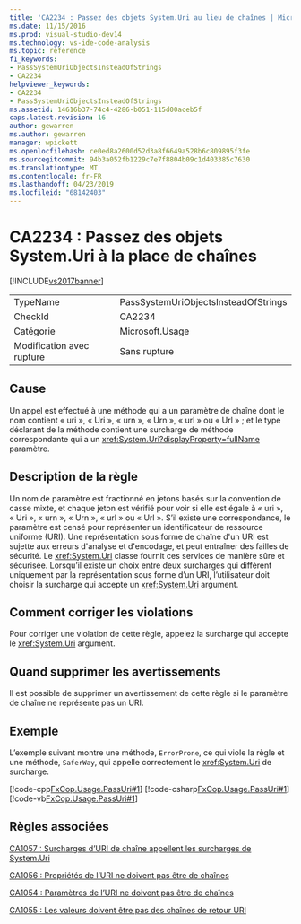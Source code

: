 ```yaml
---
title: 'CA2234 : Passez des objets System.Uri au lieu de chaînes | Microsoft Docs'
ms.date: 11/15/2016
ms.prod: visual-studio-dev14
ms.technology: vs-ide-code-analysis
ms.topic: reference
f1_keywords:
- PassSystemUriObjectsInsteadOfStrings
- CA2234
helpviewer_keywords:
- CA2234
- PassSystemUriObjectsInsteadOfStrings
ms.assetid: 14616b37-74c4-4286-b051-115d00aceb5f
caps.latest.revision: 16
author: gewarren
ms.author: gewarren
manager: wpickett
ms.openlocfilehash: ce0ed8a2600d52d3a8f6649a528b6c809895f3fe
ms.sourcegitcommit: 94b3a052fb1229c7e7f8804b09c1d403385c7630
ms.translationtype: MT
ms.contentlocale: fr-FR
ms.lasthandoff: 04/23/2019
ms.locfileid: "68142403"
---
```

# <a name="ca2234-pass-systemuri-objects-instead-of-strings"></a>CA2234 : Passez des objets System.Uri à la place de chaînes
[!INCLUDE[vs2017banner](../includes/vs2017banner.md)]

|||
|-|-|
|TypeName|PassSystemUriObjectsInsteadOfStrings|
|CheckId|CA2234|
|Catégorie|Microsoft.Usage|
|Modification avec rupture|Sans rupture|

## <a name="cause"></a>Cause
 Un appel est effectué à une méthode qui a un paramètre de chaîne dont le nom contient « uri », « Uri », « urn », « Urn », « url » ou « Url » ; et le type déclarant de la méthode contient une surcharge de méthode correspondante qui a un <xref:System.Uri?displayProperty=fullName> paramètre.

## <a name="rule-description"></a>Description de la règle
 Un nom de paramètre est fractionné en jetons basés sur la convention de casse mixte, et chaque jeton est vérifié pour voir si elle est égale à « uri », « Uri », « urn », « Urn », « url » ou « Url ». S’il existe une correspondance, le paramètre est censé pour représenter un identificateur de ressource uniforme (URI). Une représentation sous forme de chaîne d'un URI est sujette aux erreurs d'analyse et d'encodage, et peut entraîner des failles de sécurité. Le <xref:System.Uri> classe fournit ces services de manière sûre et sécurisée. Lorsqu’il existe un choix entre deux surcharges qui diffèrent uniquement par la représentation sous forme d’un URI, l’utilisateur doit choisir la surcharge qui accepte un <xref:System.Uri> argument.

## <a name="how-to-fix-violations"></a>Comment corriger les violations
 Pour corriger une violation de cette règle, appelez la surcharge qui accepte le <xref:System.Uri> argument.

## <a name="when-to-suppress-warnings"></a>Quand supprimer les avertissements
 Il est possible de supprimer un avertissement de cette règle si le paramètre de chaîne ne représente pas un URI.

## <a name="example"></a>Exemple
 L’exemple suivant montre une méthode, `ErrorProne`, ce qui viole la règle et une méthode, `SaferWay`, qui appelle correctement le <xref:System.Uri> de surcharge.

 [!code-cpp[FxCop.Usage.PassUri#1](../snippets/cpp/VS_Snippets_CodeAnalysis/FxCop.Usage.PassUri/cpp/FxCop.Usage.PassUri.cpp#1)]
 [!code-csharp[FxCop.Usage.PassUri#1](../snippets/csharp/VS_Snippets_CodeAnalysis/FxCop.Usage.PassUri/cs/FxCop.Usage.PassUri.cs#1)]
 [!code-vb[FxCop.Usage.PassUri#1](../snippets/visualbasic/VS_Snippets_CodeAnalysis/FxCop.Usage.PassUri/vb/FxCop.Usage.PassUri.vb#1)]

## <a name="related-rules"></a>Règles associées
 [CA1057 : Surcharges d’URI de chaîne appellent les surcharges de System.Uri](../code-quality/ca1057-string-uri-overloads-call-system-uri-overloads.md)

 [CA1056 : Propriétés de l’URI ne doivent pas être de chaînes](../code-quality/ca1056-uri-properties-should-not-be-strings.md)

 [CA1054 : Paramètres de l’URI ne doivent pas être de chaînes](../code-quality/ca1054-uri-parameters-should-not-be-strings.md)

 [CA1055 : Les valeurs doivent être pas des chaînes de retour URI](../code-quality/ca1055-uri-return-values-should-not-be-strings.md)
